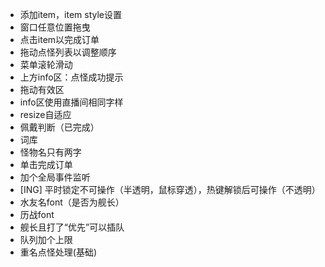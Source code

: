 - 添加item，item style设置
- 窗口任意位置拖曳
- 点击item以完成订单
- 拖动点怪列表以调整顺序
- 菜单滚轮滑动
- 上方info区：点怪成功提示
- 拖动有效区
- info区使用直播间相同字样
- resize自适应
- 佩戴判断（已完成）
- 词库
- 怪物名只有两字
- 单击完成订单
- 加个全局事件监听
- [ING] 平时锁定不可操作（半透明，鼠标穿透），热键解锁后可操作（不透明）
- 水友名font（是否为舰长）
- 历战font
- 舰长且打了“优先”可以插队
- 队列加个上限
- 重名点怪处理(基础)